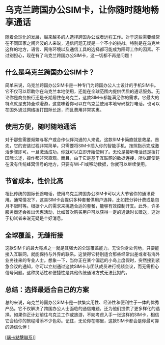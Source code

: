 # 乌克兰跨国办公SIM卡，让你随时随地畅享通话

随着全球化的发展，越来越多的人选择跨国办公或者远程工作。对于这些需要经常在不同国家之间奔波的人来说，通信问题无疑是一个不小的挑战。特别是在乌克兰这样的地方，语言、网络环境以及通信工具的选择都可能成为阻碍工作的因素。不过别担心，现在有了乌克兰跨国办公SIM卡，这一切都不再是问题！

## 什么是乌克兰跨国办公SIM卡？

简单来说，乌克兰跨国办公SIM卡是一种专门为跨国办公人士设计的手机SIM卡。它不仅可以帮助你在乌克兰本地使用，还能在全球范围内提供优质的通话服务。无论你是商务旅行还是长期居住在乌克兰，这款SIM卡都能满足你的需求。它最大的特点就是支持全球漫游，这意味着你可以在乌克兰使用本地号码拨打电话，也可以在国外通过网络拨打国际长途，而且费用非常实惠。

## 使用方便，随时随地通话

对于那些需要频繁与客户或合作伙伴沟通的人来说，这款SIM卡简直就是救星。首先，它的安装过程非常简单，只需要将SIM卡插入你的智能手机，按照指示完成激活步骤即可。一旦激活成功，你就可以立即开始使用了。无论是接听电话还是拨打国际长途，操作都非常直观。而且，由于它是基于互联网的数据连接，所以即使是在没有传统蜂窝信号的地方，只要有Wi-Fi或移动数据，你就可以继续使用。

## 节省成本，性价比高

相比传统的国际长途电话，使用乌克兰跨国办公SIM卡可以大大节省你的通讯费用。通常情况下，这类SIM卡会提供多种套餐供用户选择，比如按分钟计费或是包月不限时等。根据个人的需求来挑选合适的套餐，能够有效控制开支。此外，许多服务商还会推出优惠活动，比如首次购买用户可以获得一定的通话时长赠送，这对于初试者来说无疑是个好消息。

## 全球覆盖，无缝衔接

这款SIM卡的最大亮点之一就是其强大的全球覆盖能力。无论你身处何地，只要能接入互联网，就能保持与外界的联系。这使得它特别适合那些经常出差或者有海外业务往来的专业人士。想象一下，当你正在某个偏远的小岛上度假时，突然接到紧急会议的通知，你可以立刻通过这款SIM卡与团队成员进行视频会议，而无需担心信号问题。这种灵活性和便捷性是其他传统通讯方式无法比拟的。

## 总结：选择最适合自己的方案

总的来说，乌克兰跨国办公SIM卡是一款集实用性、经济性和便利性于一体的优秀产品。它不仅解决了跨国办公人士面临的通信难题，还为他们提供了更多样化的选择。如果你正计划前往乌克兰工作或旅游，不妨考虑入手一张这样的SIM卡，相信它会给你的旅程增添不少色彩。记住，无论你在哪里，这款SIM卡都会是你最可靠的通信伙伴！

[[購卡點擊聯系](https://t.me/s/esim1088)]]